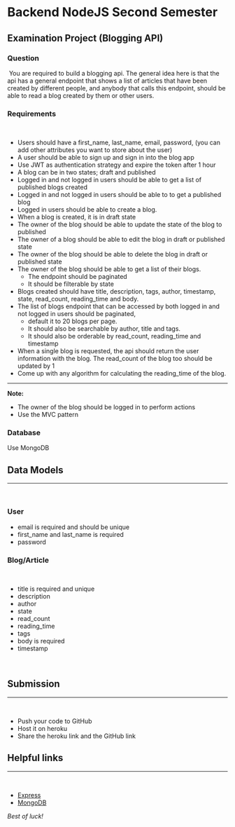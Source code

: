 # Backend NodeJS Second Semester

## Examination Project (Blogging API)


### Question
​
You are required to build a blogging api. The general idea here is that the api has a
general endpoint that shows a list of articles that have been created by different people,
and anybody that calls this endpoint, should be able to read a blog created by them or
other users.


### Requirements
​
- Users should have a first_name, last_name, email, password, (you can add other attributes you want to store about the user)
- A user should be able to sign up and sign in into the blog app
- Use JWT as authentication strategy and expire the token after 1 hour
- A blog can be in two states; draft and published
- Logged in and not logged in users should be able to get a list of published blogs
created
- Logged in and not logged in users should be able to to get a published blog
- Logged in users should be able to create a blog.
- When a blog is created, it is in draft state
- The owner of the blog should be able to update the state of the blog to published
- The owner of a blog should be able to edit the blog in draft or published state
- The owner of the blog should be able to delete the blog in draft or published state
- The owner of the blog should be able to get a list of their blogs.
    - The endpoint should be paginated
    - It should be filterable by state
- Blogs created should have title, description, tags, author, timestamp, state, read_count, reading_time and body.
- The list of blogs endpoint that can be accessed by both logged in and not logged in users should be paginated,
    - default it to 20 blogs per page.
    - It should also be searchable by author, title and tags.
    - It should also be orderable by read_count, reading_time and timestamp
- When a single blog is requested, the api should return the user information with the blog. The read_count of the blog too should be updated by 1
- Come up with any algorithm for calculating the reading_time of the blog.

---

**Note:**
- The owner of the blog should be logged in to perform actions
- Use the MVC pattern

### Database
Use MongoDB


## D​ata Models
___
​
### User

- email is required and should be unique
- first_name and last_name is required
- password
​

### Blog/Article
​
- title is required and unique
- description
- author
- state
- read_count
- reading_time
- tags
- body is required
- timestamp
​

​​
## Submission
___
​
- Push your code to GitHub
- Host it on heroku
- Share the heroku link and the GitHub link
​
​
​
## Helpful links
___
​
- [Express](https://expressjs.com/)
- [MongoDB](https://www.mongodb.com/)  

*Best of luck!*